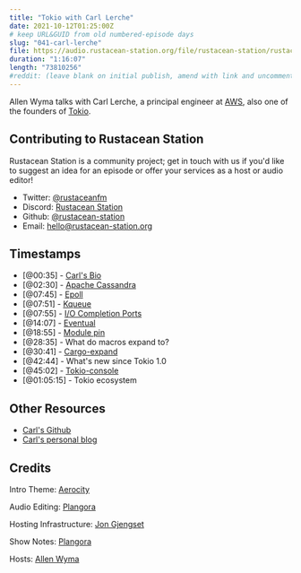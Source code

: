 ```yaml
---
title: "Tokio with Carl Lerche"
date: 2021-10-12T01:25:00Z
# keep URL&GUID from old numbered-episode days
slug: "041-carl-lerche"
file: https://audio.rustacean-station.org/file/rustacean-station/rustacean-station-e041-carl-lerche.mp3
duration: "1:16:07"
length: "73810256"
#reddit: (leave blank on initial publish, amend with link and uncomment this line after Reddit thread has been posted)
---
```

Allen Wyma talks with Carl Lerche, a principal engineer at [AWS](https://aws.amazon.com/), also one of the founders of  [Tokio](https://tokio.rs/). 


## Contributing to Rustacean Station

Rustacean Station is a community project; get in touch with us if you'd like to suggest an idea for an episode or offer your services as a host or audio editor!

- Twitter: [@rustaceanfm](https://twitter.com/rustaceanfm)
- Discord: [Rustacean Station](https://discord.gg/cHc3Gyc)
- Github: [@rustacean-station](https://github.com/rustacean-station/)
- Email: [hello@rustacean-station.org](mailto:hello@rustacean-station.org)

## Timestamps 

- [@00:35] - [Carl's Bio](https://twitter.com/carllerche/)
- [@02:30] - [Apache Cassandra](https://cassandra.apache.org/_/index.html)
- [@07:45] - [Epoll ](https://man7.org/linux/man-pages/man7/epoll.7.html)
- [@07:51] - [Kqueue](https://www.freebsd.org/cgi/man.cgi?kqueue)
- [@07:55] - [I/O Completion Ports](https://docs.microsoft.com/en-us/windows/win32/fileio/i-o-completion-ports)
- [@14:07] - [Eventual](https://github.com/carllerche/eventual)
- [@18:55] - [Module pin](https://doc.rust-lang.org/std/pin/index.html)
- [@28:35] - What do macros expand to?
- [@30:41] - [Cargo-expand](https://github.com/dtolnay/cargo-expand)
- [@42:44] - What's new since Tokio 1.0
- [@45:02] - [Tokio-console](https://github.com/tokio-rs/console)
- [@01:05:15] - Tokio ecosystem

## Other Resources
- [Carl's Github](https://github.com/carllerche/)
- [Carl's personal blog](https://carllerche.com/)

## Credits
Intro Theme: [Aerocity](https://twitter.com/AerocityMusic)

Audio Editing: [Plangora](https://twitter.com/plangora)

Hosting Infrastructure: [Jon Gjengset](https://twitter.com/jonhoo/)

Show Notes: [Plangora](https://twitter.com/plangora)

Hosts: [Allen Wyma](https://twitter.com/allenwyma)